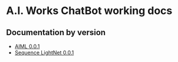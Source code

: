# A.I. Works ChatBot working docs

## Documentation by version

* [AIML 0.0.1](docs/0.0.1/sk.md)
* [Sequence LightNet 0.0.1](docs/sequence-light-net0.0.1/sk.md)